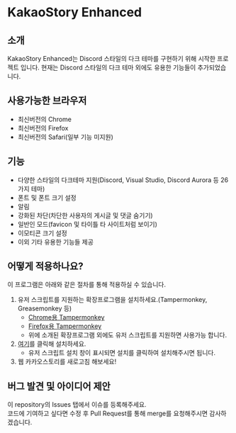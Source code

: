 # KakaoStory Enhanced

## 소개
KakaoStory Enhanced는 Discord 스타일의 다크 테마를 구현하기 위해 시작한 프로젝트 입니다.
현재는 Discord 스타일의 다크 테마 외에도 유용한 기능들이 추가되었습니다.

## 사용가능한 브라우저
- 최신버전의 Chrome
- 최신버전의 Firefox
- 최신버전의 Safari(일부 기능 미지원)

## 기능
- 다양한 스타일의 다크테마 지원(Discord, Visual Studio, Discord Aurora 등 26가지 테마)
- 폰트 및 폰트 크기 설정
- 알림
- 강화된 차단(차단한 사용자의 게시글 및 댓글 숨기기)
- 일반인 모드(favicon 및 타이틀 타 사이트처럼 보이기)
- 이모티콘 크기 설정
- 이외 기타 유용한 기능들 제공

## 어떻게 적용하나요?
이 프로그램은 아래와 같은 절차를 통해 적용하실 수 있습니다.
1. 유저 스크립트를 지원하는 확장프로그램을 설치하세요.(Tampermonkey, Greasemonkey 등)
    - [Chrome용 Tampermonkey](https://chrome.google.com/webstore/detail/tampermonkey/dhdgffkkebhmkfjojejmpbldmpobfkfo?hl=ko)
    - [Firefox용 Tampermonkey](https://addons.mozilla.org/en-US/firefox/addon/tampermonkey/)
    - 위에 소개된 확장프로그램 외에도 유저 스크립트를 지원하면 사용가능 합니다.
2. [여기](https://github.com/reflection1921/KakaoStory-Enhanced/raw/main/enhanced.user.js)를 클릭해 설치하세요.
    - 유저 스크립트 설치 창이 표시되면 설치를 클릭하여 설치해주시면 됩니다.
3. 웹 카카오스토리를 새로고침 해보세요!

## 버그 발견 및 아이디어 제안
이 repository의 Issues 탭에서 이슈를 등록해주세요.  
코드에 기여하고 싶다면 수정 후 Pull Request를 통해 merge를 요청해주시면 감사하겠습니다.